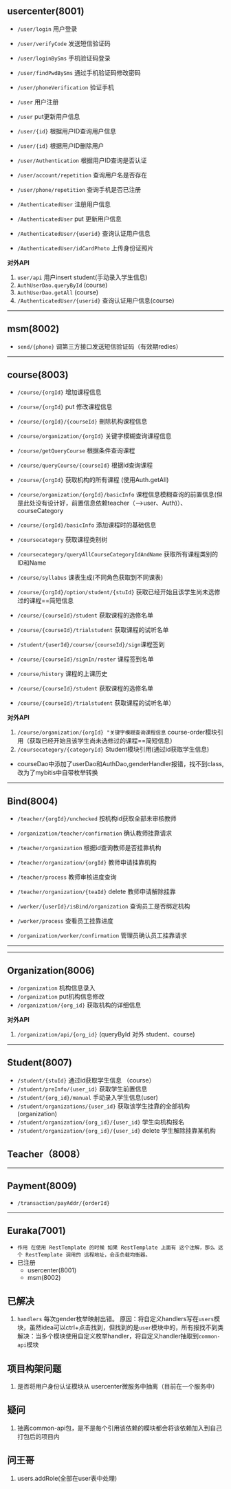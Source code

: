 ## usercenter(8001)
- `/user/login` 用户登录
- `/user/verifyCode` 发送短信验证码
- `/user/loginBySms` 手机验证码登录
- `/user/findPwdBySms` 通过手机验证码修改密码
- `/user/phoneVerification` 验证手机

- `/user` 用户注册
- `/user` put更新用户信息
- `/user/{id}` 根据用户ID查询用户信息
- `/user/{id}` 根据用户ID删除用户
- `/user/Authentication` 根据用户ID查询是否认证
- `/user/account/repetition` 查询用户名是否存在
- `/user/phone/repetition` 查询手机是否已注册

- `/AuthenticatedUser` 注册用户信息
- `/AuthenticatedUser` put 更新用户信息
- `/AuthenticatedUser/{userid}` 查询认证用户信息
- `/AuthenticatedUser/idCardPhoto` 上传身份证照片

**对外API**
1. `user/api` 用户insert student(手动录入学生信息)
2. `AuthUserDao.queryById` (course)
3. `AuthUserDao.getAll` (course)
4. `/AuthenticatedUser/{userid}` 查询认证用户信息(course)

---
## msm(8002)
- `send/{phone}` 调第三方接口发送短信验证码（有效期redies）


---
## course(8003)
- `/course/{orgId}` 增加课程信息
- `/course/{orgId}` put 修改课程信息
- `/course/{orgId}/{courseId}` 刪除机构课程信息
- `/course/organization/{orgId}` 关键字模糊查询课程信息
- `/course/getQueryCourse` 根据条件查询课程
- `/course/queryCourse/{courseId}` 根据id查询课程
- `/course/{orgId}` 获取机构的所有课程 (使用Auth.getAll)
- `/course/organization/{orgId}/basicInfo` 课程信息模糊查询的前置信息(但是此处没有设计好，前置信息依赖teacher（—>user、Auth)）、courseCategory
- `/course/{orgId}/basicInfo` 添加课程时的基础信息

- `/coursecategory` 获取课程类别树
- `/coursecategory/queryAllCourseCategoryIdAndName` 获取所有课程类别的ID和Name

- `/course/syllabus` 课表生成(不同角色获取到不同课表)

- `/course/{orgId}/option/student/{stuId}` 获取已经开始且该学生尚未选修过的课程==简短信息
- `/course/{courseId}/student` 获取课程的选修名单
- `/course/{courseId}/trialstudent` 获取课程的试听名单

- `/student/{userId}/course/{courseId}/sign`课程签到
- `/course/{courseId}/signIn/roster` 课程签到名单
- `/course/history` 课程的上课历史

- `/course/{courseId}/student` 获取课程的选修名单
- `/course/{courseId}/trialstudent` 获取课程的试听名单）

 **对外API**
 1. `/course/organization/{orgId} "关键字模糊查询课程信息` course-order模块引用（获取已经开始且该学生尚未选修过的课程==简短信息）
 2. `/coursecategory/{categoryId}` Student模块引用(通过id获取学生信息)


- courseDao中添加了userDao和AuthDao,genderHandler报错，找不到class,改为了mybitis中自带枚举转换

----
## Bind(8004)
- `/teacher/{orgId}/unchecked` 按机构id获取全部未审核教师
- `/organization/teacher/confirmation` 确认教师挂靠请求
- `/teacher/organization` 根据id查询教师是否挂靠机构
- `/teacher/organization/{orgId}` 教师申请挂靠机构
- `/teacher/process` 教师审核进度查询
- `/teacher/organization/{teaId}`  delete 教师申请解除挂靠

- `/worker/{userId}/isBind/organization` 查询员工是否绑定机构
- `/worker/process` 查看员工挂靠进度
- `/organization/worker/confirmation` 管理员确认员工挂靠请求

----



---
## Organization(8006)
- `/organization` 机构信息录入
- `/organization` put机构信息修改
- `/organization/{org_id}` 获取机构的详细信息

**对外API**
1. `/organization/api/{org_id}` (queryById 对外 student、course)
---

## Student(8007)
- `/student/{stuId}` 通过id获取学生信息 （course）
- `/student/preInfo/{user_id}` 获取学生前置信息
- `/student/{org_id}/manual` 手动录入学生信息(user)
- `/student/organizations/{user_id}` 获取该学生挂靠的全部机构(organization)
- `/student/organization/{org_id}/{user_id}` 学生向机构报名
- `/student/organization/{org_id}/{user_id}` delete 学生解除挂靠某机构


## Teacher（8008）

---
## Payment(8009)
- `/transaction/payAddr/{orderId}`
---
## Euraka(7001)
- `作用 在使用 RestTemplate 的时候 如果 RestTemplate 上面有 这个注解，那么 这个 RestTemplate 调用的 远程地址，会走负载均衡器。`
- 已注册
    - usercenter(8001)
    - msm(8002)
    
## 已解决
1. `handlers` 每次gender枚举映射出错。
    原因：将自定义handlers写在`users`模块，虽然idea可以ctrl+点击找到，但找到的是`user`模块中的，所有报找不到类
    解决：当多个模块使用自定义枚举handler，将自定义handler抽取到`common-api`模块

   
  
## 项目构架问题
1. 是否将用户身份认证模块从 usercenter微服务中抽离（目前在一个服务中）

## 疑问
1. 抽离common-api包，是不是每个引用该依赖的模块都会将该依赖加入到自己打包后的项目内

## 问王哥
1. users.addRole(全部在user表中处理)